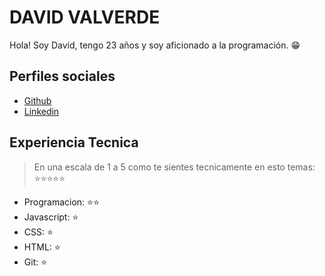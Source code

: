 # DAVID VALVERDE

Hola! Soy David, tengo 23 años y soy aficionado a la programación. 😁

## Perfiles sociales

- [Github](https://github.com/Noobest07)
- [Linkedin](https://www.linkedin.com/in/david-valverde-fig/)

## Experiencia Tecnica
> En una escala de 1 a 5 como te sientes tecnicamente en esto temas:  ⭐️⭐️⭐️⭐️⭐️

- Programacion: ⭐️⭐️
- Javascript: ⭐️
- CSS: ⭐️
- HTML: ⭐️
- Git: ⭐️
